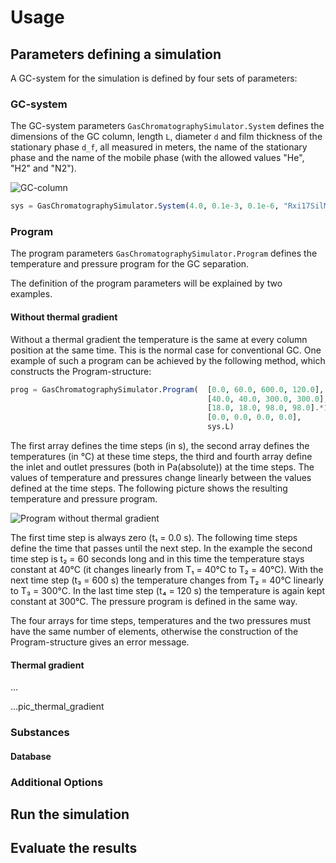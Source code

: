 # Usage

## Parameters defining a simulation

A GC-system for the simulation is defined by four sets of parameters:

### GC-system

The GC-system parameters `GasChromatographySimulator.System` defines the dimensions of the GC column, length ``L``, diameter ``d`` and film thickness of the stationary phase ``d_f``, all measured in meters, the name of the stationary phase and the name of the mobile phase (with the allowed values "He", "H2" and "N2").

![GC-column](https://ibb.co/b5mG18K)

```julia
sys = GasChromatographySimulator.System(4.0, 0.1e-3, 0.1e-6, "Rxi17SilMS", "He")
```

### Program

The program parameters `GasChromatographySimulator.Program` defines the temperature and pressure program for the GC separation.

The definition of the program parameters will be explained by two examples.

#### Without thermal gradient

Without a thermal gradient the temperature is the same at every column position at the same time. This is the normal case for conventional GC. One example of such a program can be achieved by the following method, which constructs the Program-structure:

```julia
prog = GasChromatographySimulator.Program(  [0.0, 60.0, 600.0, 120.0],
                                            [40.0, 40.0, 300.0, 300.0],
                                            [18.0, 18.0, 98.0, 98.0].*1000.0 .+ 101300.0,
                                            [0.0, 0.0, 0.0, 0.0],
                                            sys.L)
```

The first array defines the time steps (in s), the second array defines the temperatures (in °C) at these time steps, the third and fourth array define the inlet and outlet pressures (both in Pa(absolute)) at the time steps. The values of temperature and pressures change linearly between the values defined at the time steps. The following picture shows the resulting temperature and pressure program.

![Program without thermal gradient](https://ibb.co/H2KDHH8)

The first time step is always zero (t₁ = 0.0 s). The following time steps define the time that passes until the next step. In the example the second time step is t₂ = 60 seconds long and in this time the temperature stays constant at 40°C (it changes linearly from T₁ = 40°C to T₂ = 40°C). With the next time step (t₃ = 600 s) the temperature changes from T₂ = 40°C linearly to T₃ = 300°C. In the last time step (t₄ = 120 s) the temperature is again kept constant at 300°C. The pressure program is defined in the same way.

The four arrays for time steps, temperatures and the two pressures must have the same number of elements, otherwise the construction of the Program-structure gives an error message.

#### Thermal gradient
...

...pic_thermal_gradient

### Substances

#### Database

### Additional Options

## Run the simulation

## Evaluate the results
